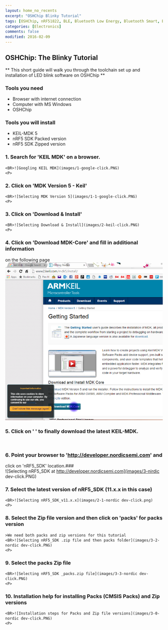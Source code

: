 ```yaml
---
layout: home_no_recents
excerpt: "OSHChip Blinky Tutorial"
tags: [OSHChip, nRF51822, BLE, Bluetooth Low Energy, Bluetooth Smart, Blinky, Tutorial]
categories: [Electronics]
comments: false
modified: 2016-02-09
---
```


## OSHChip: The Blinky Tutorial

** This short guide will walk you through the toolchain set up and installation
of LED blink software on OSHChip **

### Tools you need ####
- Browser with internet connection
- Computer with MS Windows
- OSHChip


### Tools you will install ####
- KEIL-MDK 5
- nRF5 SDK Packed version
- nRF5 SDK Zipped version

### 1.  Search for 'KEIL MDK' on a browser.
    <BR>![Googling KEIL MDK](images/1-google-click.PNG)
    <P>

### 2.  Click on 'MDK Version 5 - Keil' 
    <BR>![Selecting MDK Version 5](images/1-1-google-click.PNG)
    <P>

### 3.  Click on 'Download & Install'
    <BR>![Selecting Download & Install](images/2-keil-click.PNG)
    <P>

### 4.  Click on 'Download MDK-Core' and fill in additional information 
on the following page
    <BR>![Selecting Download MDK-Core](images/2-1-keil-click.PNG)
    <P>

### 5.  Click on '   ' to finally download the latest KEIL-MDK. ### 
<BR>
    <P>

### 6.  Point your browser to 'http://developer.nordicsemi.com' and
click on 'nRF5_SDK' location.### 
    <BR>![Selecting nRF5_SDK at http://developer.nordicsemi.com](images/3-nirdic dev-click.PNG)
    <P>

### 7.  Select the latest version of nRF5_SDK (11.x.x in this case) ### 
    <BR>![Selecting nRF5_SDK_v11.x.x](images/2-1-nordic dev-click.png)
    <P>

### 8.  Select the Zip file version and then click on 'packs' for packs version ### 
    >We need both packs and zip versions for this tutorial
    <BR>![Selecting nRF5_SDK .zip file and then packs folder](images/3-2-nordic dev-click.PNG)
    <P>

### 9.  Select the packs Zip file ### 
    <BR>![Selecting nRF5_SDK _packs.zip file](images/3-3-nordic dev-click.PNG)
    <P>

### 10. Installation help for installing Packs (CMSIS Packs) and Zip versions ### 
    <BR>![Installation steps for Packs and Zip file versions](images/3-0-nordic dev-click.PNG)
    <P>

